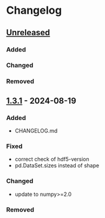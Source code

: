 # Changelog


## [Unreleased]

### Added


### Changed


### Removed


## [1.3.1] - 2024-08-19

### Added

- CHANGELOG.md

### Fixed
- correct check of hdf5-version
- pd.DataSet.sizes instead of shape

### Changed
- update to numpy>=2.0

### Removed



[unreleased]: https://github.com/MaxBo/matrixconverters/compare/v1.3.1...HEAD
[1.3.1]: https://github.com/MaxBo/matrixconverters/compare/v1.3.0...v1.3.1
[1.3.0]: https://github.com/MaxBo/matrixconverters/releases/tag/v1.3.0